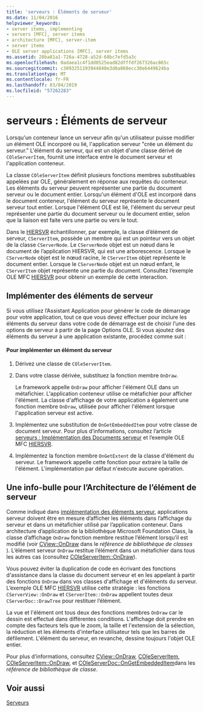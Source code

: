 ```yaml
---
title: 'serveurs : Éléments de serveur'
ms.date: 11/04/2016
helpviewer_keywords:
- server items, implementing
- servers [MFC], server items
- architecture [MFC], server-item
- server items
- OLE server applications [MFC], server items
ms.assetid: 28ba81a1-726a-4728-a52d-68bc7efd5a3c
ms.openlocfilehash: 0adaea1c4f1dd0525ead82dfffdf267326ac865c
ms.sourcegitcommit: c3093251193944840e3d0a068ecc30e6449624ba
ms.translationtype: MT
ms.contentlocale: fr-FR
ms.lasthandoff: 03/04/2019
ms.locfileid: "57262283"
---
```

# <a name="servers-server-items"></a>serveurs : Éléments de serveur

Lorsqu'un conteneur lance un serveur afin qu'un utilisateur puisse modifier un élément OLE incorporé ou lié, l'application serveur "crée un élément du serveur." L'élément du serveur, qui est un objet d'une classe dérivé de `COleServerItem`, fournit une interface entre le document serveur et l'application conteneur.

La classe `COleServerItem` définit plusieurs fonctions membres substituables appelées par OLE, généralement en réponse aux requêtes du conteneur. Les éléments du serveur peuvent représenter une partie du document serveur ou le document entier. Lorsqu'un élément d'OLE est incorporé dans le document conteneur, l'élément du serveur représente le document serveur tout entier. Lorsque l'élément OLE est lié, l'élément du serveur peut représenter une partie du document serveur ou le document entier, selon que la liaison est faite vers une partie ou vers le tout.

Dans le [HIERSVR](../visual-cpp-samples.md) échantillonner, par exemple, la classe d’élément de serveur, `CServerItem`, possède un membre qui est un pointeur vers un objet de la classe `CServerNode`. Le `CServerNode` objet est un nœud dans le document de l’application HIERSVR, qui est une arborescence. Lorsque le `CServerNode` objet est le nœud racine, le `CServerItem` objet représente le document entier. Lorsque le `CServerNode` objet est un nœud enfant, le `CServerItem` objet représente une partie du document. Consultez l’exemple OLE MFC [HIERSVR](../visual-cpp-samples.md) pour obtenir un exemple de cette interaction.

##  <a name="_core_implementing_server_items"></a> Implémenter des éléments de serveur

Si vous utilisez l’Assistant Application pour générer le code de démarrage pour votre application, tout ce que vous devez effectuer pour inclure les éléments du serveur dans votre code de démarrage est de choisir l’une des options de serveur à partir de la page Options OLE. Si vous ajoutez des éléments du serveur à une application existante, procédez comme suit :

#### <a name="to-implement-a-server-item"></a>Pour implémenter un élément du serveur

1. Dérivez une classe de `COleServerItem`.

1. Dans votre classe dérivée, substituez la fonction membre `OnDraw`.

   Le framework appelle `OnDraw` pour afficher l'élément OLE dans un métafichier. L'application conteneur utilise ce métafichier pour afficher l'élément. La classe d'affichage de votre application a également une fonction membre `OnDraw`, utilisée pour afficher l'élément lorsque l'application serveur est active.

1. Implémentez une substitution de `OnGetEmbeddedItem` pour votre classe de document serveur. Pour plus d’informations, consultez l’article [serveurs : Implémentation des Documents serveur](../mfc/servers-implementing-server-documents.md) et l’exemple OLE MFC [HIERSVR](../visual-cpp-samples.md).

1. Implémentez la fonction membre `OnGetExtent` de la classe d'élément du serveur. Le framework appelle cette fonction pour extraire la taille de l'élément. L'implémentation par défaut n'exécute aucune opération.

##  <a name="_core_a_tip_for_server.2d.item_architecture"></a> Une info-bulle pour l’Architecture de l’élément de serveur

Comme indiqué dans [implémentation des éléments serveur](#_core_implementing_server_items), applications serveur doivent être en mesure d’afficher les éléments dans l’affichage du serveur et dans un métafichier utilisé par l’application conteneur. Dans architecture d’application de la bibliothèque Microsoft Foundation Class, la classe d’affichage `OnDraw` fonction membre restitue l’élément lorsqu’il est modifié (voir [CView::OnDraw](../mfc/reference/cview-class.md#ondraw) dans le *référence de bibliothèque de classes* ). L’élément serveur `OnDraw` restitue l’élément dans un métafichier dans tous les autres cas (consultez [COleServerItem::OnDraw](../mfc/reference/coleserveritem-class.md#ondraw)).

Vous pouvez éviter la duplication de code en écrivant des fonctions d'assistance dans la classe du document serveur et en les appelant à partir des fonctions `OnDraw` dans vos classes d'affichage et d'éléments du serveur. L’exemple OLE MFC [HIERSVR](../visual-cpp-samples.md) utilise cette stratégie : les fonctions `CServerView::OnDraw` et `CServerItem::OnDraw` appellent toutes deux `CServerDoc::DrawTree` pour restituer l’élément.

La vue et l'élément ont tous deux des fonctions membres `OnDraw` car le dessin est effectué dans différentes conditions. L'affichage doit prendre en compte des facteurs tels que le zoom, la taille et l'extension de la sélection, la réduction et les éléments d'interface utilisateur tels que les barres de défilement. L'élément du serveur, en revanche, dessine toujours l'objet OLE entier.

Pour plus d’informations, consultez [CView::OnDraw](../mfc/reference/cview-class.md#ondraw), [COleServerItem](../mfc/reference/coleserveritem-class.md), [COleServerItem::OnDraw](../mfc/reference/coleserveritem-class.md#ondraw), et [COleServerDoc::OnGetEmbeddedItem](../mfc/reference/coleserverdoc-class.md#ongetembeddeditem)dans les *référence de bibliothèque de classe*.

## <a name="see-also"></a>Voir aussi

[Serveurs](../mfc/servers.md)
